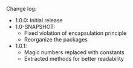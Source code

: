 Change log:

- 1.0.0: Initial release
- 1.0-SNAPSHOT: 
  - Fixed violation of encapsulation principle
  - Reorganize the packages
- 1.0.1:
  - Magic numbers replaced with constants
  - Extracted methods for better readability